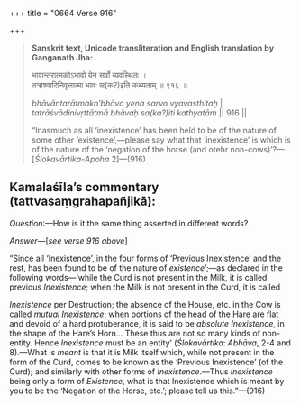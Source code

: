 +++
title = "0664 Verse 916"

+++
> **Sanskrit text, Unicode transliteration and English translation by Ganganath Jha:** 
>
> भावान्तरात्मकोऽभावो येन सर्वो व्यवस्थितः ।  
> तत्राश्वादिनिवृत्तात्मा भावः स(क?)इति कथ्यताम् ॥ ९१६ ॥ 
>
> *bhāvāntarātmako'bhāvo yena sarvo vyavasthitaḥ* \|  
> *tatrāśvādinivṛttātmā bhāvaḥ sa(ka?)iti kathyatām* \|\| 916 \|\| 
>
> “Inasmuch as all ‘inexistence’ has been held to be of the nature of some other ‘existence’,—please say what that ‘inexistence’ is which is of the nature of the ‘negation of the horse (and otehr non-cows)’?—[*Ślokavārtika*-*Apoha* 2]—(916)



## Kamalaśīla’s commentary (tattvasaṃgrahapañjikā):

*Question*:—How is it the same thing asserted in different words?

*Answer*—[*see verse 916 above*]

“Since all ‘Inexistence’, in the four forms of ‘Previous Inexistence’ and the rest, has been found to be of the nature of *existence*’;—as declared in the following words—‘while the Curd is not present in the Milk, it is called previous *Inexistence*; when the Milk is not present in the Curd, it is called

*Inexistence* per Destruction; the absence of the House, etc. in the Cow is called *mutual Inexistence*; when portions of the head of the Hare are flat and devoid of a hard protuberance, it is said to be *absolute Inexistence*, in the shape of the Hare’s Horn... These thus are not so many kinds of non-entity. Hence *Inexistence* must be an entity’ (*Ślokavārtika*: *Abhāva*, 2-4 and 8).—What is *meant* is that it is Milk itself which, while not present in the form of the Curd, comes to be known as the ‘Previous Inexistence’ (of the Curd); and similarly with other forms of *Inexistence*.—Thus *Inexistence* being only a form of *Existence*, what is that Inexistence which is meant by you to be the ‘Negation of the Horse, etc.’; please tell us this.”—(916)


